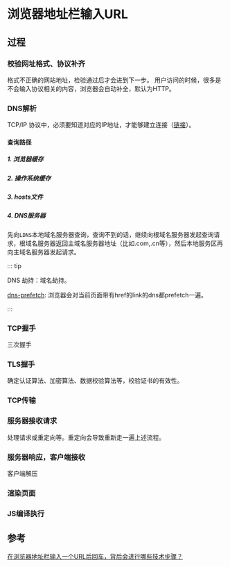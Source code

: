 # 浏览器地址栏输入URL

## 过程

### 校验网址格式、协议补齐

格式不正确的网站地址，检验通过后才会进到下一步。
用户访问的时候，很多是不会输入协议相关的内容，浏览器会自动补全，默认为HTTP。

### DNS解析

TCP/IP 协议中，必须要知道对应的IP地址，才能够建立连接（[链接](../blog/http/protocol.html#tcp-ip#DNS)）。

#### 查询路径

##### 1. 浏览器缓存

##### 2. 操作系统缓存

##### 3. hosts文件

##### 4. DNS服务器

先向`LDNS`本地域名服务器查询，查询不到的话，继续向根域名服务器发起查询请求，根域名服务器返回主域名服务器地址（比如.com,.cn等），然后本地服务区再向主域名服务器发起请求。

::: tip

DNS 劫持：域名劫持。

[dns-prefetch](https://zhuanlan.zhihu.com/p/22362198):
浏览器会对当前页面带有href的link的dns都prefetch一遍。

:::

### TCP握手

三次握手

### TLS握手

确定认证算法、加密算法、数据校验算法等，校验证书的有效性。

### TCP传输

### 服务器接收请求

处理请求或重定向等。重定向会导致重新走一遍上述流程。

### 服务器响应，客户端接收

客户端解压

### 渲染页面

### JS编译执行

## 参考

[在浏览器地址栏输入一个URL后回车，背后会进行哪些技术步骤？](https://www.zhihu.com/question/34873227)
